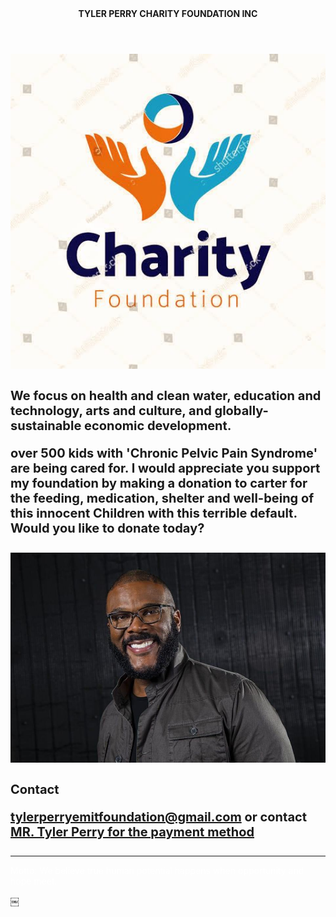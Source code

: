 <html> 
<head>
 <link href="style.css" rel="stylesheet" type="text/css">
     <title>charity.com </title>
     </head>
     <body>
     <header><b>TYLER PERRY CHARITY FOUNDATION INC</b></header>
     <body>
       <img src="image1.jpg" id="pic">
       <div class="container"> <h4 style="font-size: 20px">
       We focus on health and clean water, education and technology, arts and culture, and globally-sustainable economic development.


over 500 kids with 'Chronic Pelvic Pain Syndrome' are being cared for. I would appreciate you support my foundation by making a donation to carter for the feeding, medication, shelter and well-being of this innocent Children with this terrible default. Would you like to donate today?
</h4>
</div>
<div class="container">
  <img src="image2.jpg" id="pics">
  <h4 style="font-size: 20px;">
Contact <a href="mailto">
  
tylerperryemitfoundation@gmail.com</a> or contact <a href="wa.me/1(404)2821980">MR. Tyler Perry for the payment method 
</a>
</h4>

</div>


<hr>

<footer style="color: white;">

Motto:
We believe true human potential happens when opportunity and hope meet.
</footer>
       </body>
     </html>￼
